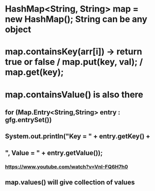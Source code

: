 #         HashMap<String, String> map = new HashMap(); String can be any object
#  map.containsKey(arr[i]) -> return true or false /  map.put(key, val); / map.get(key); 
#   map.containsValue() is also there
## for (Map.Entry<String,String> entry : gfg.entrySet()) 
##            System.out.println("Key = " + entry.getKey() +
##                             ", Value = " + entry.getValue());
### https://www.youtube.com/watch?v=VnI-FQ6H7h0
## map.values() will give collection of values
